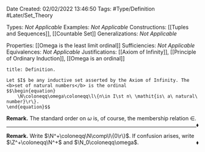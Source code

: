 <div class="topSpace"></div>

Date Created: 02/02/2022 13:46:50
Tags: #Type/Definition #Later/Set_Theory

Types: <i>Not Applicable</i>
Examples: <i>Not Applicable</i>
Constructions: [[Tuples and Sequences]], [[Countable Set]]
Generalizations: <i>Not Applicable</i>

Properties: [[Omega is the least limit ordinal]]
Sufficiencies: <i>Not Applicable</i>
Equivalences: <i>Not Applicable</i>
Justifications: [[Axiom of Infinity]], [[Principle of Ordinary Induction]], [[Omega is an ordinal]]

``` ad-Definition
title: Definition.

Let $I$ be any inductive set asserted by the Axiom of Infinity. The <b>set of natural numbers</b> is the ordinal
$$\begin{equation}
    \N\coloneqq\omega\coloneqq\l\{n\in I\st n\ \mathit{is\ a\ natural\ number}\r\}.
\end{equation}$$

```

<b>Remark.</b> The standard order on $\omega$ is, of course, the membership relation $\in$.<span style="float:right;">$\blacklozenge$</span>

---

<b>Remark.</b> Write $\N^+\coloneqq\N\comp\l\{0\r\}$. If confusion arises, write $\Z^+\coloneqq\N^+$ and $\N_0\coloneqq\omega$.<span style="float:right;">$\blacklozenge$</span>
